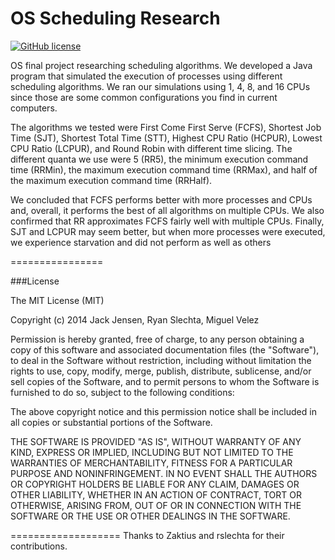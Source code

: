 OS Scheduling Research
===================

[![GitHub license](https://img.shields.io/badge/license-MIT-blue.svg)](https://raw.githubusercontent.com/miguelvelezmj25/os-scheduling-research/master/LICENSE)

OS final project researching scheduling algorithms. We developed a Java program that simulated the execution of processes using different scheduling algorithms. We ran our simulations using 1, 4, 8, and 16 CPUs since those are some common configurations you find in current computers. 

The algorithms we tested were First Come First Serve (FCFS), Shortest Job Time (SJT), Shortest Total Time (STT), Highest CPU Ratio (HCPUR), Lowest CPU Ratio (LCPUR), and Round Robin with different time slicing. The different quanta we use were 5 (RR5), the minimum execution command time (RRMin), the maximum execution command time (RRMax), and half of the maximum execution command time (RRHalf). 

We concluded that FCFS performs better with more processes and CPUs and, overall, it performs the best of all algorithms on multiple CPUs. We also confirmed that RR approximates FCFS fairly well with multiple CPUs. Finally, SJT and LCPUR may seem better, but when more processes were executed, we experience starvation and did not perform as well as others

================

###License

The MIT License (MIT)

Copyright (c) 2014 Jack Jensen, Ryan Slechta, Miguel Velez

Permission is hereby granted, free of charge, to any person obtaining a copy
of this software and associated documentation files (the "Software"), to deal
in the Software without restriction, including without limitation the rights
to use, copy, modify, merge, publish, distribute, sublicense, and/or sell
copies of the Software, and to permit persons to whom the Software is
furnished to do so, subject to the following conditions:

The above copyright notice and this permission notice shall be included in all
copies or substantial portions of the Software.

THE SOFTWARE IS PROVIDED "AS IS", WITHOUT WARRANTY OF ANY KIND, EXPRESS OR
IMPLIED, INCLUDING BUT NOT LIMITED TO THE WARRANTIES OF MERCHANTABILITY,
FITNESS FOR A PARTICULAR PURPOSE AND NONINFRINGEMENT. IN NO EVENT SHALL THE
AUTHORS OR COPYRIGHT HOLDERS BE LIABLE FOR ANY CLAIM, DAMAGES OR OTHER
LIABILITY, WHETHER IN AN ACTION OF CONTRACT, TORT OR OTHERWISE, ARISING FROM,
OUT OF OR IN CONNECTION WITH THE SOFTWARE OR THE USE OR OTHER DEALINGS IN THE
SOFTWARE.

===================
Thanks to Zaktius and rslechta for their contributions.
